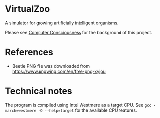 # VirtualZoo
A simulator for growing artificially intelligent organisms.

Please see [Computer Consciousness](computer_consciousness.md) for the background of this project.

# References
* Beetle PNG file was downloaded from https://www.pngwing.com/en/free-png-xyjou

# Technical notes
The program is compiled using Intel Westmere as a target CPU. See `gcc -march=westmere -Q --help=target` for the available CPU features.
